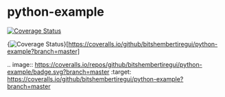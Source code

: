 # python-example

[![Coverage Status](https://coveralls.io/repos/github/bitshembertiregui/python-example/badge.svg?branch=master)](https://coveralls.io/github/bitshembertiregui/python-example?branch=master)

{<img src="https://coveralls.io/repos/github/bitshembertiregui/python-example/badge.svg?branch=master" alt="Coverage Status" />}[https://coveralls.io/github/bitshembertiregui/python-example?branch=master]


.. image:: https://coveralls.io/repos/github/bitshembertiregui/python-example/badge.svg?branch=master
:target: https://coveralls.io/github/bitshembertiregui/python-example?branch=master
